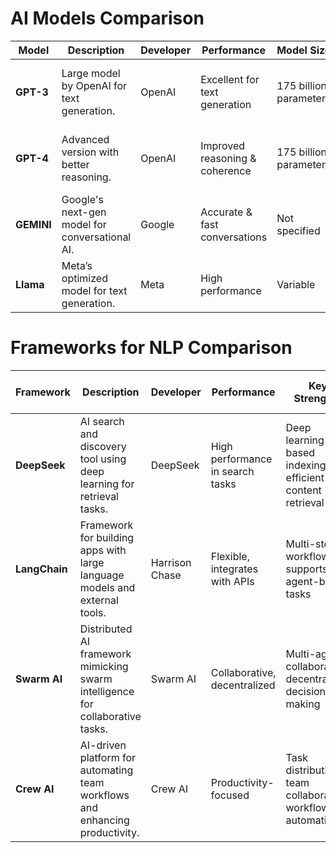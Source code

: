 # AI Models Comparison

| **Model**  | **Description**                                  | **Developer**  | **Performance**              | **Model Size**        | **Key Strengths**                               | **Use Cases**                                  |
|------------|--------------------------------------------------|----------------|------------------------------|-----------------------|-------------------------------------------------|------------------------------------------------|
| **GPT-3**  | Large model by OpenAI for text generation.       | OpenAI         | Excellent for text generation | 175 billion parameters| Code completion, conversation                  | Chatbots, content generation, code generation |
| **GPT-4**  | Advanced version with better reasoning.          | OpenAI         | Improved reasoning & coherence| 175 billion parameters| Multimodal, fewer biases                       | NLP tasks, creative writing, medical apps     |
| **GEMINI** | Google's next-gen model for conversational AI.  | Google         | Accurate & fast conversations | Not specified         | Multimodal support, language comprehension      | Virtual assistants, customer service bots     |
| **Llama**  | Meta’s optimized model for text generation.      | Meta           | High performance              | Variable              | Open-source, efficient in low-resource settings | Research, chatbots, content creation          |


# Frameworks for NLP Comparison

| **Framework** | **Description**                                                                                                      | **Developer**    | **Performance**                   | **Key Strengths**                                               | **Use Cases**                                      | **Fine-Tuning Capability**  |
|---------------|----------------------------------------------------------------------------------------------------------------------|------------------|-----------------------------------|---------------------------------------------------------------|----------------------------------------------------|-----------------------------|
| **DeepSeek**  | AI search and discovery tool using deep learning for retrieval tasks.                                                 | DeepSeek         | High performance in search tasks  | Deep learning-based indexing, efficient content retrieval      | Search engines, data discovery, recommendation systems | Yes                         |
| **LangChain** | Framework for building apps with large language models and external tools.                                           | Harrison Chase   | Flexible, integrates with APIs    | Multi-step workflows, supports agent-based tasks               | Conversational agents, research tools             | Yes                         |
| **Swarm AI**  | Distributed AI framework mimicking swarm intelligence for collaborative tasks.                                       | Swarm AI         | Collaborative, decentralized      | Multi-agent collaboration, decentralized decision-making        | Collective decision systems, autonomous robots    | Yes                         |
| **Crew AI**   | AI-driven platform for automating team workflows and enhancing productivity.                                         | Crew AI          | Productivity-focused              | Task distribution, team collaboration, workflow automation      | Project management, team collaboration            | Yes                         |
